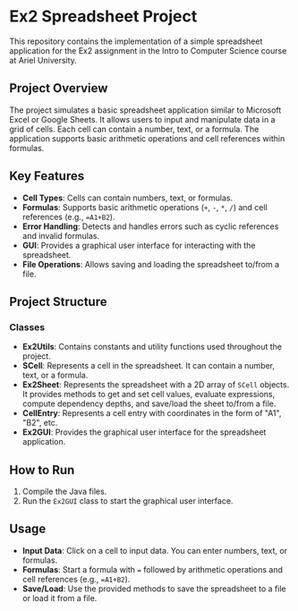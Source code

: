 # Ex2 Spreadsheet Project

This repository contains the implementation of a simple spreadsheet application for the Ex2 assignment in the Intro to Computer Science course at Ariel University.

## Project Overview

The project simulates a basic spreadsheet application similar to Microsoft Excel or Google Sheets. It allows users to input and manipulate data in a grid of cells. Each cell can contain a number, text, or a formula. The application supports basic arithmetic operations and cell references within formulas.

## Key Features

- **Cell Types**: Cells can contain numbers, text, or formulas.
- **Formulas**: Supports basic arithmetic operations (`+`, `-`, `*`, `/`) and cell references (e.g., `=A1+B2`).
- **Error Handling**: Detects and handles errors such as cyclic references and invalid formulas.
- **GUI**: Provides a graphical user interface for interacting with the spreadsheet.
- **File Operations**: Allows saving and loading the spreadsheet to/from a file.

## Project Structure

### Classes

- **Ex2Utils**: Contains constants and utility functions used throughout the project.
- **SCell**: Represents a cell in the spreadsheet. It can contain a number, text, or a formula.
- **Ex2Sheet**: Represents the spreadsheet with a 2D array of `SCell` objects. It provides methods to get and set cell values, evaluate expressions, compute dependency depths, and save/load the sheet to/from a file.
- **CellEntry**: Represents a cell entry with coordinates in the form of "A1", "B2", etc.
- **Ex2GUI**: Provides the graphical user interface for the spreadsheet application.

## How to Run

1. Compile the Java files.
2. Run the `Ex2GUI` class to start the graphical user interface.

## Usage

- **Input Data**: Click on a cell to input data. You can enter numbers, text, or formulas.
- **Formulas**: Start a formula with `=` followed by arithmetic operations and cell references (e.g., `=A1+B2`).
- **Save/Load**: Use the provided methods to save the spreadsheet to a file or load it from a file.